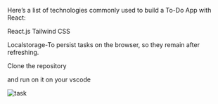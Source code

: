 

Here’s a list of technologies commonly used to build a To-Do App with React:

React.js
Tailwind CSS

Localstorage-To persist tasks on the browser, so they remain after refreshing.

Clone the repository

and run on it on your vscode




![task](https://github.com/user-attachments/assets/e394d029-f217-4763-bff4-e50bb87fc01a)

